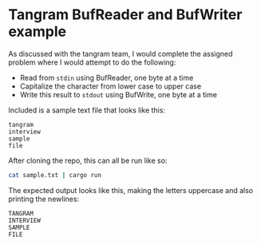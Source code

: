 # Tangram BufReader and BufWriter example

As discussed with the tangram team, I would complete the assigned problem where I would attempt to do the following:

* Read from `stdin` using BufReader, one byte at a time
* Capitalize the character from lower case to upper case
* Write this result to `stdout` using BufWrite, one byte at a time

Included is a sample text file that looks like this:

```
tangram
interview
sample
file
```

After cloning the repo, this can all be run like so:

```bash
cat sample.txt | cargo run
```

The expected output looks like this, making the letters uppercase and also printing the newlines:

```
TANGRAM
INTERVIEW
SAMPLE
FILE
```

